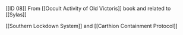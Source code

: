[[ID 08]] From [[Occult Activity of Old Victoris]] book and related to [[Sylas]]

[[Southern Lockdown System]] and [[Carthion Containment Protocol]] 
